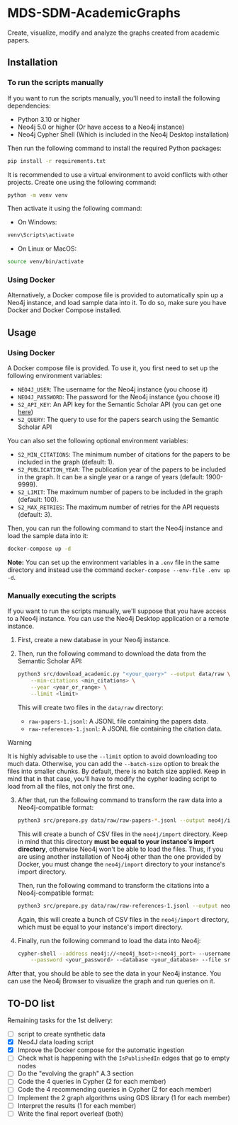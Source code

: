 # MDS-SDM-AcademicGraphs
Create, visualize, modify and analyze the graphs created from academic papers.

## Installation

### To run the scripts manually

If you want to run the scripts manually, you'll need to install the following
dependencies:

- Python 3.10 or higher
- Neo4j 5.0 or higher (Or have access to a Neo4j instance)
- Neo4j Cypher Shell (Which is included in the Neo4j Desktop installation)

Then run the following command to install the required Python packages:

```sh
pip install -r requirements.txt
```

It is recommended to use a virtual environment to avoid conflicts with other
projects. Create one using the following command:

```sh
python -m venv venv
```

Then activate it using the following command:
- On Windows:
```sh
venv\Scripts\activate
```
- On Linux or MacOS:
```sh
source venv/bin/activate
```

### Using Docker

Alternatively, a Docker compose file is provided to automatically spin up a
Neo4j instance, and load sample data into it. To do so, make sure you have Docker
and Docker Compose installed.

## Usage

### Using Docker

A Docker compose file is provided. To use it, you first need to set up the
following environment variables:

- `NEO4J_USER`: The username for the Neo4j instance (you choose it)
- `NEO4J_PASSWORD`: The password for the Neo4j instance (you choose it)
- `S2_API_KEY`: An API key for the Semantic Scholar API (you can get one [here](https://www.semanticscholar.org/product/api))
- `S2_QUERY`: The query to use for the papers search using the Semantic Scholar API

You can also set the following optional environment variables:

- `S2_MIN_CITATIONS`: The minimum number of citations for the papers to be
  included in the graph (default: 1).
- `S2_PUBLICATION_YEAR`: The publication year of the papers to be included in
  the graph. It can be a single year or a range of years (default: 1900-9999).
- `S2_LIMIT`: The maximum number of papers to be included in the graph 
  (default: 100).
- `S2_MAX_RETRIES`: The maximum number of retries for the API requests (default:
   3).

Then, you can run the following command to start the Neo4j instance and load
the sample data into it:

```sh
docker-compose up -d
```

**Note:** You can set up the environment variables in a `.env` file in the same
directory and instead use the command `docker-compose --env-file .env up -d`.

### Manually executing the scripts

If you want to run the scripts manually, we'll suppose that you have access to
a Neo4j instance. You can use the Neo4j Desktop application or a remote instance.

1. First, create a new database in your Neo4j instance.
2. Then, run the following command to download the data from the Semantic Scholar
   API:

    ```sh
    python3 src/download_academic.py "<your_query>" --output data/raw \
        --min-citations <min_citations> \
        --year <year_or_range> \
        --limit <limit>
    ```

    This will create two files in the `data/raw` directory:
    - `raw-papers-1.jsonl`: A JSONL file containing the papers data.
    - `raw-references-1.jsonl`: A JSONL file containing the citation data.
  
>[!WARNING]
>It is highly advisable to use the `--limit` option to avoid downloading too
>much data. Otherwise, you can add the `--batch-size` option to break the
>files into smaller chunks. By default, there is no batch size applied.
>Keep in mind that in that case, you'll have to modify the cypher loading
>script to load from all the files, not only the first one.

3. After that, run the following command to transform the raw data into a
    Neo4j-compatible format:

    ```sh
    python3 src/prepare.py data/raw/raw-papers-*.jsonl --output neo4j/import --type papers
    ```

    This will create a bunch of CSV files in the `neo4j/import` directory.
    Keep in mind that this directory **must be equal to your instance's import
    directory**, otherwise Neo4j won't be able to load the files. Thus, if you
    are using another installation of Neo4j other than the one provided by
    Docker, you must change the `neo4j/import` directory to your instance's
    import directory.

    Then, run the following command to transform the citations into a
    Neo4j-compatible format:

    ```sh
    python3 src/prepare.py data/raw/raw-references-1.jsonl --output neo4j/import --type references
    ```

    Again, this will create a bunch of CSV files in the `neo4j/import`
    directory, which must be equal to your instance's import directory.

4. Finally, run the following command to load the data into Neo4j:

    ```sh
    cypher-shell --address neo4j://<neo4j_hsot>:<neo4j_port> --username <your_user> \
        --password <your_password> --database <your_database> --file src/load_data.cyp
    ```

After that, you should be able to see the data in your Neo4j instance. You can
use the Neo4j Browser to visualize the graph and run queries on it.

## TO-DO list
Remaining tasks for the 1st delivery:
- [ ] script to create synthetic data
- [x] Neo4J data loading script
- [x] Improve the Docker compose for the automatic ingestion
- [ ] Check what is happening with the `IsPublishedIn` edges that go to empty nodes
- [ ] Do the "evolving the graph" A.3 section 
- [ ] Code the 4 queries in Cypher (2 for each member)
- [ ] Code the 4 recommending queries in Cypher (2 for each member)
- [ ] Implement the 2 graph algorithms using GDS library (1 for each member)
- [ ] Interpret the results (1 for each member)
- [ ] Write the final report overleaf (both)